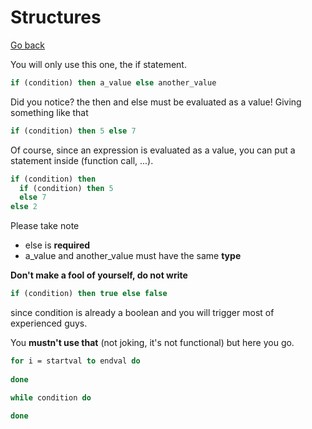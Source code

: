 # Structures

[Go back](..)

You will only use this one, the if statement.

```ocaml
if (condition) then a_value else another_value
```

Did you notice? the then and else must be evaluated as
a value! Giving something like that

```ocaml
if (condition) then 5 else 7
```

Of course, since an expression is evaluated as a value,
you can put a statement inside (function call, ...).

```ocaml
if (condition) then 
  if (condition) then 5
  else 7
else 2
```

Please take note

* else is **required**
* a_value and another_value must have the same **type**

<div class="sl"></div>

**Don't make a fool of yourself, do not write**

```ocaml
if (condition) then true else false
```

since condition is already a boolean and you will trigger
most of experienced guys.

<div class="sr"></div>

You **mustn't use that** (not joking, it's not functional)
but here you go.

```ocaml
for i = startval to endval do
	
done

while condition do
	
done
```